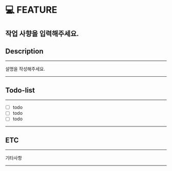 # 💻 FEATURE
작업 사향을 입력해주세요.
---

## Description
---
설명을 작성해주세요.

---

## Todo-list
---
- [ ] todo
- [ ] todo
- [ ] todo

---
## ETC
---
기타사항

---
